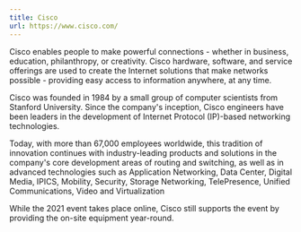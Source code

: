 ```yaml
---
title: Cisco
url: https://www.cisco.com/
---
```


Cisco enables people to make powerful connections - whether in business,
education, philanthropy, or creativity.
Cisco hardware, software, and service offerings are used to create the Internet
solutions that make networks possible - providing easy access to information
anywhere, at any time.

Cisco was founded in 1984 by a small group of computer scientists from Stanford
University. Since the company's inception, Cisco engineers have been leaders in
the development of Internet Protocol (IP)-based networking technologies.

Today, with more than 67,000 employees worldwide, this tradition of innovation
continues with industry-leading products and solutions in the company's core
development areas of routing and switching, as well as in advanced technologies
such as Application Networking, Data Center, Digital Media, IPICS, Mobility,
Security, Storage Networking, TelePresence, Unified Communications, Video and
Virtualization

While the 2021 event takes place online, Cisco still supports the event by
providing the on-site equipment year-round.
